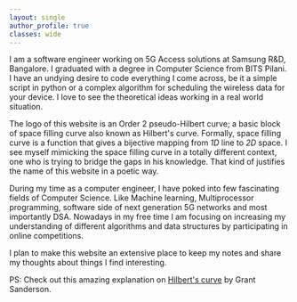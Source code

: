 ```yaml
---
layout: single
author_profile: true
classes: wide
---
```


I am a software engineer working on 5G Access solutions at Samsung R&D, Bangalore. I graduated with a degree in Computer Science from BITS Pilani. 
I have an undying desire to code everything I come across, be it a simple script in python or a complex algorithm for scheduling the wireless data for your device. 
I love to see the theoretical ideas working in a real world situation. 

The logo of this website is an Order 2 pseudo-Hilbert curve; a basic block of space filling curve also known as Hilbert's curve. 
Formally, space filling curve is a function that gives a bijective mapping from *1D* line to *2D* space. 
I see myself mimicking the space filling curve in a totally different context, one who is trying to bridge the gaps in his knowledge.
That kind of justifies the name of this website in a poetic way.

During my time as a computer engineer, I have poked into few fascinating fields of Computer Science. Like Machine learning, Multiprocessor programming, software side of next generation 5G networks and most importantly DSA. Nowadays in my free time I am focusing on increasing my understanding of different algorithms and data structures by participating in online competitions.

I plan to make this website an extensive place to keep my notes and share my thoughts about things I find interesting.

PS: Check out this amazing explanation on [Hilbert's curve](https://www.youtube.com/watch?v=3s7h2MHQtxc) by Grant Sanderson.